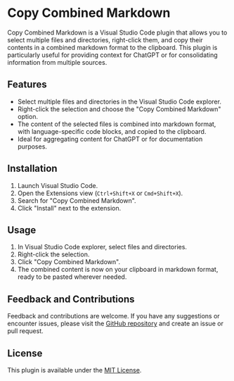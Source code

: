 # Copy Combined Markdown

Copy Combined Markdown is a Visual Studio Code plugin that allows you to select multiple files and directories, right-click them, and copy their contents in a combined markdown format to the clipboard. This plugin is particularly useful for providing context for ChatGPT or for consolidating information from multiple sources.

## Features

- Select multiple files and directories in the Visual Studio Code explorer.
- Right-click the selection and choose the "Copy Combined Markdown" option.
- The content of the selected files is combined into markdown format, with language-specific code blocks, and copied to the clipboard.
- Ideal for aggregating content for ChatGPT or for documentation purposes.

## Installation

1. Launch Visual Studio Code.
2. Open the Extensions view (`Ctrl+Shift+X` or `Cmd+Shift+X`).
3. Search for "Copy Combined Markdown".
4. Click "Install" next to the extension.

## Usage

1. In Visual Studio Code explorer, select files and directories.
2. Right-click the selection.
3. Click "Copy Combined Markdown".
4. The combined content is now on your clipboard in markdown format, ready to be pasted wherever needed.

## Feedback and Contributions

Feedback and contributions are welcome. If you have any suggestions or encounter issues, please visit the [GitHub repository](https://github.com/your-github-username/your-repo-name) and create an issue or pull request.

## License

This plugin is available under the [MIT License](https://opensource.org/licenses/MIT).
